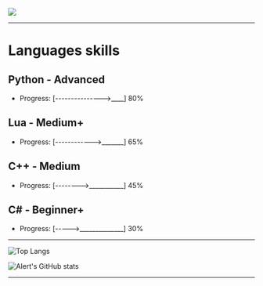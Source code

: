 ![](https://komarev.com/ghpvc/?username=AkaiRep)

---
# Languages skills
## Python - Advanced

- Progress: [--------------->____] 80%

## Lua - Medium+

- Progress: [------------>_______] 65%

## C++ - Medium

- Progress: [-------->___________] 45%

## C# - Beginner+

- Progress: [----->______________] 30%


---

![Top Langs](https://github-readme-stats.vercel.app/api/top-langs/?username=AkaiRep&theme=radical&hide_border=true&show_icons=true&layout=compact)


![Alert's GitHub stats](https://github-readme-stats.vercel.app/api?username=AkaiRep&theme=radical&hide_border=true&show_icons=true)

---
